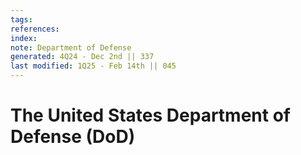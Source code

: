 ```yaml
---
tags: 
references:
index:
note: Department of Defense
generated: 4Q24 - Dec 2nd || 337
last modified: 1Q25 - Feb 14th || 045
---
```


# The United States Department of Defense (**DoD**)